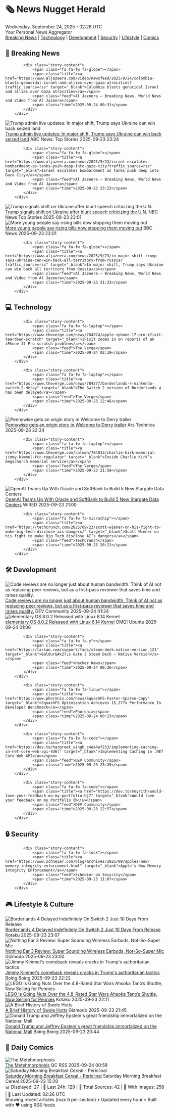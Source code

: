 <!-- Processing 54 RSS feeds at 2025-09-24 02:26:35 UTC -->
<!-- Processing: Saturday Morning Breakfast Cereal -->
<!-- Processing: Penny Arcade -->
<!-- Processing: Garfield -->
<!-- Processing: Questionable Content -->
<!-- Processing: Al Jazeera Breaking News -->
<!-- Processing: Reuters World News -->
<!-- Processing: Associated Press Breaking -->
<!-- Processing: Guardian World News -->
<!-- Processing: The Verge -->
<!-- Processing: Ars Technica -->
<!-- Processing: O'Reilly Radar -->
<!-- Processing: Hacker News -->
<!-- Processing: OMG! Ubuntu -->
<!-- Processing: Linux.com -->
<!-- Processing: Red Hat Blog -->
<!-- Processing: Ubuntu Blog -->
<!-- Processing: GitLab Blog -->
<!-- Processing: InfoQ -->
<!-- Processing: Martin Fowler -->
<!-- Processing: The Pragmatic Engineer -->
<!-- Processing: Lifehacker -->
<!-- Processing: Gizmodo -->
<!-- Processing: Krebs on Security -->
<!-- Processing: Schneier on Security -->
<!-- Generated 4 new posts out of 24 feeds processed -->
<div class="newspaper-header">
    <h1 class="newspaper-title">🗞️ News Nugget Herald</h1>
    <div class="newspaper-date">Wednesday, September 24, 2025 - 02:26 UTC</div>
    <div class="newspaper-subtitle">Your Personal News Aggregator</div>
</div>

<div class="newspaper-nav">
    <a href="#breaking">Breaking News</a> |
    <a href="#tech">Technology</a> |
    <a href="#dev">Development</a> |
    <a href="#security">Security</a> |
    <a href="#lifestyle">Lifestyle</a> |
    <a href="#webcomics">Comics</a>
</div>

<div class="news-section breaking-news" id="breaking">
<h2 class="section-header">🚨 Breaking News</h2>
<div class="stories-container">
<div class="story">
            
            <div class="story-content">
                <span class="fa fa-fw fa-globe"></span>
                <span class="title"><a href="https://www.aljazeera.com/video/newsfeed/2025/9/24/colombia-blasts-genocidal-israel-and-allies-over-gaza-atrocities?traffic_source=rss" target="_blank">Colombia blasts genocidal Israel and allies over Gaza atrocities</a></span>
                <span class="feed">Al Jazeera – Breaking News, World News and Video from Al Jazeera</span>
                <span class="time">2025-09-24 00:31</span>
            </div>
        </div>
<div class="story">
            <img src="https://s.abcnews.com/images/US/un-55-rt-gmh-250923_1758650066108_hpMain_4x3t_384.jpg" alt="Trump admin live updates: In major shift, Trump says Ukraine can win back seized land" class="story-image" loading="lazy" onerror="this.style.display='none'">
            <div class="story-content">
                <span class="fa fa-fw fa-tv"></span>
                <span class="title"><a href="https://abcnews.go.com/Politics/live-updates/trump-admin-live-updates/?id=125807330" target="_blank">Trump admin live updates: In major shift, Trump says Ukraine can win back seized land</a></span>
                <span class="feed">ABC News: Top Stories</span>
                <span class="time">2025-09-23 23:24</span>
            </div>
        </div>
<div class="story">
            
            <div class="story-content">
                <span class="fa fa-fw fa-globe"></span>
                <span class="title"><a href="https://www.aljazeera.com/news/2025/9/23/israel-escalates-bombardment-as-tanks-push-deep-into-gaza-city?traffic_source=rss" target="_blank">Israel escalates bombardment as tanks push deep into Gaza City</a></span>
                <span class="feed">Al Jazeera – Breaking News, World News and Video from Al Jazeera</span>
                <span class="time">2025-09-23 23:23</span>
            </div>
        </div>
<div class="story">
            <img src="https://media-cldnry.s-nbcnews.com/image/upload/t_fit_1500w/mpx/2704722219/2025_09/1758668461319_nn_gha_Trump_UN_250923_1920x1080-3jiw4s.jpg" alt="Trump signals shift on Ukraine after blunt speech criticizing the U.N." class="story-image" loading="lazy" onerror="this.style.display='none'">
            <div class="story-content">
                <span class="fa fa-fw fa-broadcast-tower"></span>
                <span class="title"><a href="https://www.nbcnews.com/nightly-news/video/trump-signals-shift-on-ukraine-after-blunt-speech-criticizing-the-u-n-248194117752" target="_blank">Trump signals shift on Ukraine after blunt speech criticizing the U.N.</a></span>
                <span class="feed">NBC News Top Stories</span>
                <span class="time">2025-09-23 23:01</span>
            </div>
        </div>
<div class="story">
            <img src="https://ichef.bbci.co.uk/ace/standard/240/cpsprodpb/18ce/live/0d271e70-93d5-11f0-bab6-4787ef35d8ed.jpg" alt="More young people say rising bills now stopping them moving out" class="story-image" loading="lazy" onerror="this.style.display='none'">
            <div class="story-content">
                <span class="fa fa-fw fa-flag"></span>
                <span class="title"><a href="https://www.bbc.com/news/articles/cq65m95gqdjo?at_medium=RSS&at_campaign=rss" target="_blank">More young people say rising bills now stopping them moving out</a></span>
                <span class="feed">BBC News</span>
                <span class="time">2025-09-23 23:01</span>
            </div>
        </div>
<div class="story">
            
            <div class="story-content">
                <span class="fa fa-fw fa-globe"></span>
                <span class="title"><a href="https://www.aljazeera.com/news/2025/9/23/in-major-shift-trump-says-ukraine-can-win-back-all-territory-from-russia?traffic_source=rss" target="_blank">In major shift, Trump says Ukraine can win back all territory from Russia</a></span>
                <span class="feed">Al Jazeera – Breaking News, World News and Video from Al Jazeera</span>
                <span class="time">2025-09-23 21:33</span>
            </div>
        </div>
</div>
</div>
<div class="news-section tech-news" id="tech">
<h2 class="section-header">💻 Technology</h2>
<div class="stories-container">
<div class="story">
            
            <div class="story-content">
                <span class="fa fa-fw fa-laptop"></span>
                <span class="title"><a href="https://www.theverge.com/news/784324/apple-iphone-17-pro-ifixit-teardown-scratch" target="_blank">iFixit zooms in on reports of an iPhone 17 Pro scratch problem</a></span>
                <span class="feed">The Verge</span>
                <span class="time">2025-09-24 02:19</span>
            </div>
        </div>
<div class="story">
            
            <div class="story-content">
                <span class="fa fa-fw fa-laptop"></span>
                <span class="title"><a href="https://www.theverge.com/news/784277/borderlands-4-nintendo-switch-2-delay" target="_blank">The Switch 2 version of Borderlands 4 has been delayed</a></span>
                <span class="feed">The Verge</span>
                <span class="time">2025-09-23 22:46</span>
            </div>
        </div>
<div class="story">
            <img src="https://cdn.arstechnica.net/wp-content/uploads/2025/09/derry1-500x500.jpg" alt="Pennywise gets an origin story in Welcome to Derry trailer" class="story-image" loading="lazy" onerror="this.style.display='none'">
            <div class="story-content">
                <span class="fa fa-fw fa-cog"></span>
                <span class="title"><a href="https://arstechnica.com/culture/2025/09/pennywise-gets-an-origin-story-in-welcome-to-derry-trailer/" target="_blank">Pennywise gets an origin story in Welcome to Derry trailer</a></span>
                <span class="feed">Ars Technica</span>
                <span class="time">2025-09-23 22:34</span>
            </div>
        </div>
<div class="story">
            
            <div class="story-content">
                <span class="fa fa-fw fa-laptop"></span>
                <span class="title"><a href="https://www.theverge.com/column/784033/charlie-kirk-memorial-jimmy-kimmel-fcc-regulator" target="_blank">Inside Charlie Kirk’s megachurch memorial service</a></span>
                <span class="feed">The Verge</span>
                <span class="time">2025-09-23 21:58</span>
            </div>
        </div>
<div class="story">
            <img src="https://media.wired.com/photos/68d188016a137b6bafa2cb69/master/pass/stargate-abilene-biz-REUTERS-2025-04-23T233426Z_587730377_RC2Q3EAWGCKF_RTRMADP_3_USA-TRUMP-STARGATE.jpg" alt="OpenAI Teams Up With Oracle and SoftBank to Build 5 New Stargate Data Centers" class="story-image" loading="lazy" onerror="this.style.display='none'">
            <div class="story-content">
                <span class="fa fa-fw fa-bolt"></span>
                <span class="title"><a href="https://www.wired.com/story/openai-oracle-softbank-data-center-stargate-us/" target="_blank">OpenAI Teams Up With Oracle and SoftBank to Build 5 New Stargate Data Centers</a></span>
                <span class="feed">WIRED</span>
                <span class="time">2025-09-23 21:00</span>
            </div>
        </div>
<div class="story">
            
            <div class="story-content">
                <span class="fa fa-fw fa-microchip"></span>
                <span class="title"><a href="https://techcrunch.com/2025/09/23/scott-wiener-on-his-fight-to-make-big-tech-disclose-ais-dangers/" target="_blank">Scott Wiener on his fight to make Big Tech disclose AI’s dangers</a></span>
                <span class="feed">TechCrunch</span>
                <span class="time">2025-09-23 20:21</span>
            </div>
        </div>
</div>
</div>
<div class="news-section dev-news" id="dev">
<h2 class="section-header">🛠️ Development</h2>
<div class="stories-container">
<div class="story">
            <img src="https://media2.dev.to/dynamic/image/width=800%2Cheight=%2Cfit=scale-down%2Cgravity=auto%2Cformat=auto/https%3A%2F%2Fdev-to-uploads.s3.amazonaws.com%2Fuploads%2Fuser%2Fprofile_image%2F3391551%2Fb884abd7-f906-4094-afe5-256359f658f3.jpeg" alt="Code reviews are no longer just about human bandwidth. Think of AI not as replacing peer reviews, but as a first-pass reviewer that saves time and raises quality." class="story-image" loading="lazy" onerror="this.style.display='none'">
            <div class="story-content">
                <span class="fa fa-fw fa-code"></span>
                <span class="title"><a href="https://dev.to/jaideepparashar/code-reviews-are-no-longer-just-about-human-bandwidth-think-of-ai-not-as-replacing-peer-1gn6" target="_blank">Code reviews are no longer just about human bandwidth. Think of AI not as replacing peer reviews, but as a first-pass reviewer that saves time and raises quality.</a></span>
                <span class="feed">DEV Community</span>
                <span class="time">2025-09-24 01:24</span>
            </div>
        </div>
<div class="story">
            <img src="https://i0.wp.com/www.omgubuntu.co.uk/wp-content/uploads/2025/05/elementary-os.jpg?resize=406%2C232&amp;ssl=1" alt="elementary OS 8.0.2 Released with Linux 6.14 Kernel" class="story-image" loading="lazy" onerror="this.style.display='none'">
            <div class="story-content">
                <span class="fa fa-fw fa-ubuntu"></span>
                <span class="title"><a href="https://www.omgubuntu.co.uk/2025/09/elementary-os-8-0-2-released" target="_blank">elementary OS 8.0.2 Released with Linux 6.14 Kernel</a></span>
                <span class="feed">OMG! Ubuntu</span>
                <span class="time">2025-09-24 01:06</span>
            </div>
        </div>
<div class="story">
            
            <div class="story-content">
                <span class="fa fa-fw fa-y"></span>
                <span class="title"><a href="https://larian.com/support/faqs/steam-deck-native-version_121" target="_blank">Baldur&#x27;s Gate 3 Steam Deck – Native Version</a></span>
                <span class="feed">Hacker News</span>
                <span class="time">2025-09-24 00:26</span>
            </div>
        </div>
<div class="story">
            
            <div class="story-content">
                <span class="fa fa-fw fa-linux"></span>
                <span class="title"><a href="https://www.phoronix.com/news/SquashFS-Faster-Sparse-Copy" target="_blank">SquashFS Optimization Achieves 15,277x Performance In Developer Benchmark</a></span>
                <span class="feed">Phoronix</span>
                <span class="time">2025-09-24 00:23</span>
            </div>
        </div>
<div class="story">
            
            <div class="story-content">
                <span class="fa fa-fw fa-code"></span>
                <span class="title"><a href="https://dev.to/harpreet_singh_c4ea4af253/implementing-caching-in-net-core-web-api-4d6l" target="_blank">Implementing Caching in .NET Core Web API</a></span>
                <span class="feed">DEV Community</span>
                <span class="time">2025-09-23 23:35</span>
            </div>
        </div>
<div class="story">
            
            <div class="story-content">
                <span class="fa fa-fw fa-code"></span>
                <span class="title"><a href="https://dev.to/moyrith/would-love-your-feedback-on-my-portfolio-bj7" target="_blank">Would love your feedback on my Portfolio 😊</a></span>
                <span class="feed">DEV Community</span>
                <span class="time">2025-09-23 22:57</span>
            </div>
        </div>
</div>
</div>
<div class="news-section security-news" id="security">
<h2 class="section-header">🔒 Security</h2>
<div class="stories-container">
<div class="story">
            
            <div class="story-content">
                <span class="fa fa-fw fa-lock"></span>
                <span class="title"><a href="https://www.schneier.com/blog/archives/2025/09/apples-new-memory-integrity-enforcement.html" target="_blank">Apple’s New Memory Integrity Enforcement</a></span>
                <span class="feed">Schneier on Security</span>
                <span class="time">2025-09-23 11:07</span>
            </div>
        </div>
</div>
</div>
<div class="news-section lifestyle-news" id="lifestyle">
<h2 class="section-header">🎮 Lifestyle & Culture</h2>
<div class="stories-container">
<div class="story">
            <img src="https://kotaku.com/app/uploads/2025/09/Borderlands-4.jpg" alt="Borderlands 4 Delayed Indefinitely On Switch 2 Just 10 Days From Release" class="story-image" loading="lazy" onerror="this.style.display='none'">
            <div class="story-content">
                <span class="fa fa-fw fa-gamepad"></span>
                <span class="title"><a href="https://kotaku.com/borderlands-4-switch-2-delay-cross-save-performance-2000628055" target="_blank">Borderlands 4 Delayed Indefinitely On Switch 2 Just 10 Days From Release</a></span>
                <span class="feed">Kotaku</span>
                <span class="time">2025-09-23 23:07</span>
            </div>
        </div>
<div class="story">
            <img src="https://gizmodo.com/app/uploads/2025/09/Nothing-Ear-3-13-1.jpg" alt="Nothing Ear 3 Review: Super Sounding Wireless Earbuds, Not-So-Super Mic" class="story-image" loading="lazy" onerror="this.style.display='none'">
            <div class="story-content">
                <span class="fa fa-fw fa-computer"></span>
                <span class="title"><a href="https://gizmodo.com/nothing-ear-3-review-super-sounding-wireless-earbuds-not-so-super-mic-2000662177" target="_blank">Nothing Ear 3 Review: Super Sounding Wireless Earbuds, Not-So-Super Mic</a></span>
                <span class="feed">Gizmodo</span>
                <span class="time">2025-09-23 23:00</span>
            </div>
        </div>
<div class="story">
            <img src="https://i0.wp.com/boingboing.net/wp-content/uploads/2024/11/kimmel.jpg?fit=1594%2C1000&amp;quality=60&amp;ssl=1" alt="Jimmy Kimmel&#x27;s comeback reveals cracks in Trump&#x27;s authoritarian tactics" class="story-image" loading="lazy" onerror="this.style.display='none'">
            <div class="story-content">
                <span class="fa fa-fw fa-arrow-right"></span>
                <span class="title"><a href="https://boingboing.net/2025/09/23/jimmy-kimmels-comeback-reveals-cracks-in-trumps-authoritarian-tactics.html" target="_blank">Jimmy Kimmel&#x27;s comeback reveals cracks in Trump&#x27;s authoritarian tactics</a></span>
                <span class="feed">Boing Boing</span>
                <span class="time">2025-09-23 22:22</span>
            </div>
        </div>
<div class="story">
            <img src="https://kotaku.com/app/uploads/2025/08/lego-star-wars-ahsoka-tano.jpg" alt="LEGO Is Going Nuts Over the 4.8-Rated Star Wars Ahsoka Tano’s Shuttle, Now Selling for Pennies" class="story-image" loading="lazy" onerror="this.style.display='none'">
            <div class="story-content">
                <span class="fa fa-fw fa-gamepad"></span>
                <span class="title"><a href="https://kotaku.com/lego-is-going-nuts-over-the-4-8-rated-star-wars-ahsoka-tanos-shuttle-now-selling-for-pennies-2000628045" target="_blank">LEGO Is Going Nuts Over the 4.8-Rated Star Wars Ahsoka Tano’s Shuttle, Now Selling for Pennies</a></span>
                <span class="feed">Kotaku</span>
                <span class="time">2025-09-23 22:11</span>
            </div>
        </div>
<div class="story">
            <img src="https://gizmodo.com/app/uploads/2025/09/the-mandalorian-and-grogu-rotta.jpg" alt="A Brief History of Swole Hutts" class="story-image" loading="lazy" onerror="this.style.display='none'">
            <div class="story-content">
                <span class="fa fa-fw fa-computer"></span>
                <span class="title"><a href="https://gizmodo.com/star-wars-mandalorian-and-grogu-swole-hutt-explained-2000662859" target="_blank">A Brief History of Swole Hutts</a></span>
                <span class="feed">Gizmodo</span>
                <span class="time">2025-09-23 21:45</span>
            </div>
        </div>
<div class="story">
            <img src="https://i0.wp.com/boingboing.net/wp-content/uploads/2025/09/donald-trump-jeffrey-epstein-holding-hands-statue-on-the-v0-rg22z0hx5xqf1.webp?fit=1080%2C810&amp;quality=55&amp;ssl=1" alt="Donald Trump and Jeffrey Epstein&#x27;s great friendship immortalized on the National Mall" class="story-image" loading="lazy" onerror="this.style.display='none'">
            <div class="story-content">
                <span class="fa fa-fw fa-arrow-right"></span>
                <span class="title"><a href="https://boingboing.net/2025/09/23/donald-trump-and-jeffrey-epsteins-great-friendship-immortalized-on-the-national-mall.html" target="_blank">Donald Trump and Jeffrey Epstein&#x27;s great friendship immortalized on the National Mall</a></span>
                <span class="feed">Boing Boing</span>
                <span class="time">2025-09-23 20:44</span>
            </div>
        </div>
</div>
</div>
<div class="news-section webcomics-section" id="webcomics">
<h2 class="section-header">🎨 Daily Comics</h2>
<div class="stories-container">
<div class="story">
            <img src="http://www.questionablecontent.net/comics/5664.png" alt="The Metehmorphosis" class="story-image" loading="lazy" onerror="this.style.display='none'">
            <div class="story-content">
                <span class="fa fa-fw fa-music"></span>
                <span class="title"><a href="http://questionablecontent.net/view.php?comic=5664" target="_blank">The Metehmorphosis</a></span>
                <span class="feed">QC RSS</span>
                <span class="time">2025-09-24 00:58</span>
            </div>
        </div>
<div class="story">
            <img src="https://www.smbc-comics.com/comics/1758567650-20250923.png" alt="Saturday Morning Breakfast Cereal - Periclinal" class="story-image" loading="lazy" onerror="this.style.display='none'">
            <div class="story-content">
                <span class="fa fa-fw fa-smile"></span>
                <span class="title"><a href="https://www.smbc-comics.com/comic/periclinal" target="_blank">Saturday Morning Breakfast Cereal - Periclinal</a></span>
                <span class="feed">Saturday Morning Breakfast Cereal</span>
                <span class="time">2025-09-23 15:20</span>
            </div>
        </div>
</div>
</div>

<div class="newspaper-footer">
    <div class="stats">
        📊 Displayed: 27 | 📅 Last 24h: 129 | 📡 Total Sources: 42 | 📸 With Images: 258 |
        🔄 Last Updated: 02:26 UTC
    </div>
    <div class="footer-note">
        Showing recent articles (max 6 per section) • Updated every hour • Built with ❤️ using RSS feeds
    </div>
</div>

